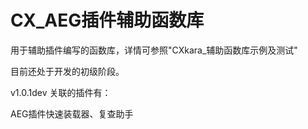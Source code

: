 # CX_AEG插件辅助函数库

用于辅助插件编写的函数库，详情可参照"CXkara_辅助函数库示例及测试"

目前还处于开发的初级阶段。



v1.0.1dev 关联的插件有：

AEG插件快速装载器、复查助手